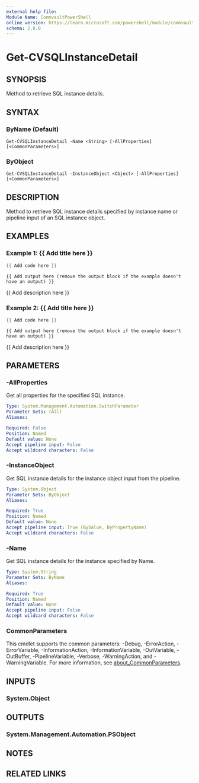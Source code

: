 ```yaml
---
external help file:
Module Name: CommvaultPowerShell
online version: https://learn.microsoft.com/powershell/module/commvaultpowershell/get-cvsqlinstancedetail
schema: 2.0.0
---
```


# Get-CVSQLInstanceDetail

## SYNOPSIS
Method to retrieve SQL instance details.

## SYNTAX

### ByName (Default)
```
Get-CVSQLInstanceDetail -Name <String> [-AllProperties] [<CommonParameters>]
```

### ByObject
```
Get-CVSQLInstanceDetail -InstanceObject <Object> [-AllProperties] [<CommonParameters>]
```

## DESCRIPTION
Method to retrieve SQL instance details specified by instance name or pipeline input of an SQL instance object.

## EXAMPLES

### Example 1: {{ Add title here }}
```powershell
{{ Add code here }}
```

```output
{{ Add output here (remove the output block if the example doesn't have an output) }}
```

{{ Add description here }}

### Example 2: {{ Add title here }}
```powershell
{{ Add code here }}
```

```output
{{ Add output here (remove the output block if the example doesn't have an output) }}
```

{{ Add description here }}

## PARAMETERS

### -AllProperties
Get all properties for the specified SQL instance.

```yaml
Type: System.Management.Automation.SwitchParameter
Parameter Sets: (All)
Aliases:

Required: False
Position: Named
Default value: None
Accept pipeline input: False
Accept wildcard characters: False
```

### -InstanceObject
Get SQL instance details for the instance object input from the pipeline.

```yaml
Type: System.Object
Parameter Sets: ByObject
Aliases:

Required: True
Position: Named
Default value: None
Accept pipeline input: True (ByValue, ByPropertyName)
Accept wildcard characters: False
```

### -Name
Get SQL instance details for the instance specified by Name.

```yaml
Type: System.String
Parameter Sets: ByName
Aliases:

Required: True
Position: Named
Default value: None
Accept pipeline input: False
Accept wildcard characters: False
```

### CommonParameters
This cmdlet supports the common parameters: -Debug, -ErrorAction, -ErrorVariable, -InformationAction, -InformationVariable, -OutVariable, -OutBuffer, -PipelineVariable, -Verbose, -WarningAction, and -WarningVariable. For more information, see [about_CommonParameters](http://go.microsoft.com/fwlink/?LinkID=113216).

## INPUTS

### System.Object

## OUTPUTS

### System.Management.Automation.PSObject

## NOTES

## RELATED LINKS

